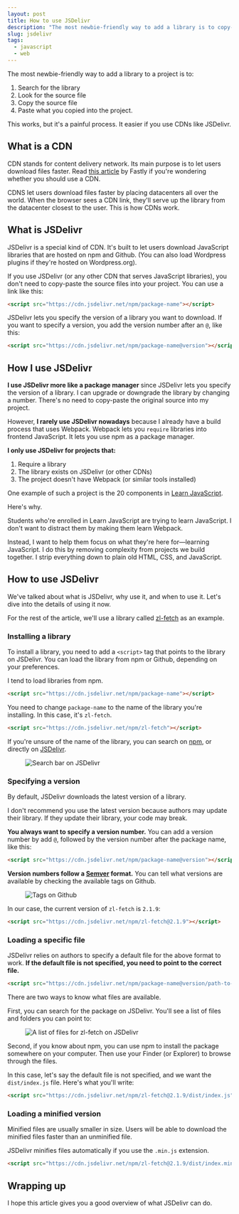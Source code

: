 ```yaml
---
layout: post
title: How to use JSDelivr
description: "The most newbie-friendly way to add a library is to copy-paste the source code into the project. But there's a easier way if you use CDNs like JSDelivr."
slug: jsdelivr
tags:
  - javascript
  - web
---
```


The most newbie-friendly way to add a library to a project is to:

1. Search for the library
2. Look for the source file
3. Copy the source file
4. Paste what you copied into the project.

This works, but it's a painful process. It easier if you use CDNs like JSDelivr.

<!-- more -->

## What is a CDN

CDN stands for content delivery network. Its main purpose is to let users download files faster. Read [this article][1] by Fastly if you're wondering whether you should use a CDN.

CDNS let users download files faster by placing datacenters all over the world. When the browser sees a CDN link, they'll serve up the library from the datacenter closest to the user. This is how CDNs work.

## What is JSDelivr

JSDelivr is a special kind of CDN. It's built to let users download JavaScript libraries that are hosted on npm and Github. (You can also load Wordpress plugins if they're hosted on Wordpress.org).

If you use JSDelivr (or any other CDN that serves JavaScript libraries), you don't need to copy-paste the source files into your project. You can use a link like this:

```html
<script src="https://cdn.jsdelivr.net/npm/package-name"></script>
```

JSDelivr lets you specify the version of a library you want to download. If you want to specify a version, you add the version number after an `@`, like this:

```html
<script src="https://cdn.jsdelivr.net/npm/package-name@version"></script>
```

## How I use JSDelivr

**I use JSDelivr more like a package manager** since JSDelivr lets you specify the version of a library. I can upgrade or downgrade the library by changing a number. There's no need to copy-paste the original source into my project.

However, **I rarely use JSDelivr nowadays** because I already have a build process that uses Webpack. Webpack lets you `require` libraries into frontend JavaScript. It lets you use npm as a package manager.

**I only use JSDelivr for projects that:**

1. Require a library
2. The library exists on JSDelivr (or other CDNs)
3. The project doesn't have Webpack (or similar tools installed)

One example of such a project is the 20 components in [Learn JavaScript][2].

Here's why.

Students who're enrolled in Learn JavaScript are trying to learn JavaScript. I don't want to distract them by making them learn Webpack.

Instead, I want to help them focus on what they're here for—learning JavaScript. I do this by removing complexity from projects we build together. I strip everything down to plain old HTML, CSS, and JavaScript.

## How to use JSDelivr

We've talked about what is JSDelivr, why use it, and when to use it. Let's dive into the details of using it now.

For the rest of the article, we'll use a library called [zl-fetch][3] as an example.

### Installing a library

To install a library, you need to add a `<script>` tag that points to the library on JSDelivr. You can load the library from npm or Github, depending on your preferences.

I tend to load libraries from npm.

```html
<script src="https://cdn.jsdelivr.net/npm/package-name"></script>
```

You need to change `package-name` to the name of the library you're installing. In this case, it's `zl-fetch`.

```html
<script src="https://cdn.jsdelivr.net/npm/zl-fetch"></script>
```

If you're unsure of the name of the library, you can search on [npm][4], or directly on [JSDelivr][5].

<figure><img src="/images/2019/jsdelivr/search-jsdelivr.png" alt="Search bar on JSDelivr"></figure>

### Specifying a version

By default, JSDelivr downloads the latest version of a library.

I don't recommend you use the latest version because authors may update their library. If they update their library, your code may break.

**You always want to specify a version number.** You can add a version number by add `@`, followed by the version number after the package name, like this:

```html
<script src="https://cdn.jsdelivr.net/npm/package-name@version"></script>
```

**Version numbers follow a [Semver][6] format.** You can tell what versions are available by checking the available tags on Github.

<figure><img src="/images/2019/jsdelivr/tags.png" alt="Tags on Github"></figure>

In our case, the current version of `zl-fetch` is `2.1.9`:

```html
<script src="https://cdn.jsdelivr.net/npm/zl-fetch@2.1.9"></script>
```

### Loading a specific file

JSDelivr relies on authors to specify a default file for the above format to work. **If the default file is not specified, you need to point to the correct file.**

```html
<script src="https://cdn.jsdelivr.net/npm/package-name@version/path-to-file"></script>
```

There are two ways to know what files are available.

First, you can search for the package on JSDelivr. You'll see a list of files and folders you can point to:

<figure><img src="/images/2019/jsdelivr/files.png" alt="A list of files for zl-fetch on JSDelivr"></figure>

Second, if you know about npm, you can use npm to install the package somewhere on your computer. Then use your Finder (or Explorer) to browse through the files.

In this case, let's say the default file is not specified, and we want the `dist/index.js` file. Here's what you'll write:

```html
<script src="https://cdn.jsdelivr.net/npm/zl-fetch@2.1.9/dist/index.js"></script>
```

### Loading a minified version

Minified files are usually smaller in size. Users will be able to download the minified files faster than an unminified file.

JSDelivr minifies files automatically if you use the `.min.js` extension.

```html
<script src="https://cdn.jsdelivr.net/npm/zl-fetch@2.1.9/dist/index.min.js"></script>
```

## Wrapping up

I hope this article gives you a good overview of what JSDelivr can do.


[1]:	https://www.fastly.com/blog/why-you-should-use-content-delivery-network
[2]:	https://learnjavascript.today
[3]:	https://github.com/zellwk/zl-fetch
[4]:	https://www.npmjs.com
[5]:	https://www.jsdelivr.com
[6]:	https://zellwk.com/blog/semantic-versioning/

